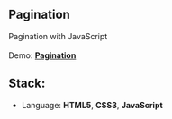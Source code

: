 ## Pagination

Pagination with JavaScript<br>
<br>
Demo: **[Pagination](https://dejanv91.github.io/30-Pagination/index.html)**

## Stack:
* Language: **HTML5**, **CSS3**, **JavaScript**

